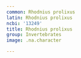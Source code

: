 ```yaml
---
common: Rhodnius prolixus
latin: Rhodnius prolixus
ncbi: '13249'
title: Rhodnius prolixus
group: Invertebrates
image: .na.character

---
```

